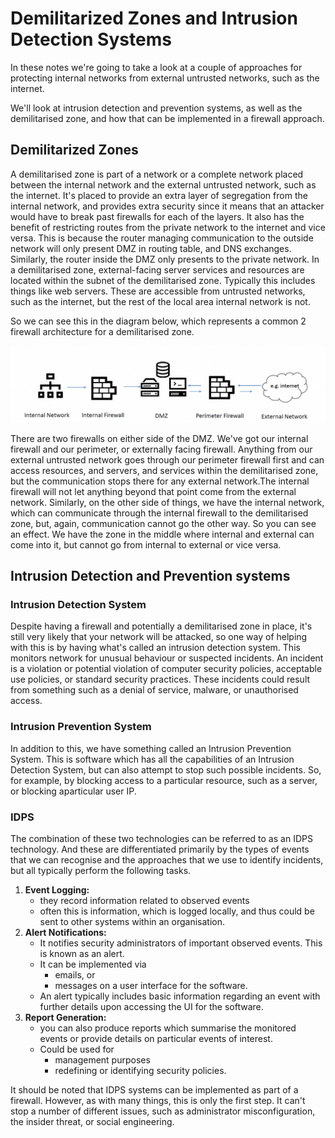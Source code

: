 # Demilitarized Zones and Intrusion Detection Systems

In these notes we're going to take a look at a couple of approaches for protecting internal networks from external untrusted networks, such as the internet. 

We'll look at intrusion detection and prevention systems, as well as the demilitarised zone, and how that can be implemented in a firewall approach. 

## Demilitarized Zones

A demilitarised zone is part of a network or a complete network placed between the internal network and the external untrusted network, such as the internet. It's placed to provide an extra layer of segregation from the internal network, and provides extra security since it means that an attacker would have to break past firewalls for each of the layers. It also has the benefit of restricting routes from the private network to the internet and vice versa. This is because the router managing communication to the outside network will only present DMZ in routing table, and DNS exchanges. Similarly, the router inside the DMZ only presents to the private network. In a demilitarised zone, external-facing server services and resources are located within the subnet of the demilitarised zone. Typically this includes things like web servers. These are accessible from untrusted networks, such as the internet, but the rest of the local area internal network is not.

So we can see this in the diagram below, which represents a common 2 firewall architecture
for a demilitarised zone. 

![DMZ Architecture](./images/DMZ_Architecture.png)

There are two firewalls on either side of the DMZ. We've got our internal firewall and our perimeter, or externally facing firewall. Anything from our external untrusted network goes through our perimeter firewall first and can access resources, and servers, and services within the demilitarised zone, but the communication stops there for any external network.The internal firewall will not let anything beyond that point come from the external network. Similarly, on the other side of things, we have the internal network, which can communicate through the internal firewall to the demilitarised zone, but, again, communication cannot go the other way. So you can see an effect. We have the zone in the middle where internal and external can come into it, but cannot go from internal to external or vice versa. 

## Intrusion Detection and Prevention systems

### Intrusion Detection System

Despite having a firewall and potentially a demilitarised zone in place, it's still very likely that your network will be attacked, so one way of helping with this is by having what's called an intrusion detection system. This monitors network for unusual behaviour or suspected incidents. An incident is a violation or potential violation of computer security policies, acceptable use policies, or standard security practices. These incidents could result from something such as a denial of service, malware, or unauthorised access. 

### Intrusion Prevention System

In addition to this, we have something called an Intrusion Prevention System. This is software which has all the capabilities of an Intrusion Detection System, but can also attempt to stop such possible incidents. So, for example, by blocking access to a particular resource, such as a server, or blocking aparticular user IP. 

### IDPS

The combination of these two technologies can be referred to as an IDPS technology. And these are differentiated primarily by the types of events that we can recognise and the approaches that we use to identify incidents, but all typically perform the following tasks. 

1. **Event Logging:**
    * they record information related to observed events 
    * often this is information, which is logged locally, and thus could be sent to other systems within an organisation. 
1. **Alert Notifications:** 
    * It notifies security administrators of important observed events. This is known as an alert. 
    * It can be implemented via 
        * emails, or 
        * messages on a user interface for the software.
    * An alert typically includes basic information regarding an event with further details upon accessing the UI for the software. 
1. **Report Generation:**
    * you can also produce reports which summarise the monitored events or provide details on particular events of interest. 
    * Could be used for 
        * management purposes
        * redefining or identifying security policies. 

It should be noted that IDPS systems can be implemented as part of a firewall. However, as with many things, this is only the first step. It can't stop a number of different issues, such as administrator misconfiguration, the insider threat, or social engineering. 